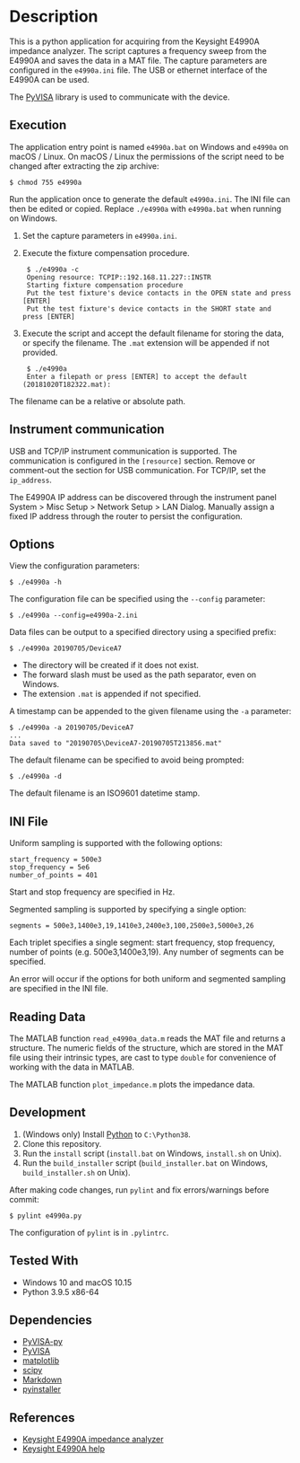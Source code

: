 # Description

This is a python application for acquiring from the Keysight E4990A
impedance analyzer. The script captures a frequency sweep from the
E4990A and saves the data in a MAT file. The capture parameters are
configured in the `e4990a.ini` file. The USB or ethernet interface of
the E4990A can be used.

The [PyVISA](https://pyvisa.readthedocs.io) library is used to communicate with the device.

## Execution

The application entry point is named `e4990a.bat` on Windows and `e4990a`
on macOS / Linux. On macOS / Linux the permissions of the script need to
be changed after extracting the zip archive:
```
$ chmod 755 e4990a
```

Run the application once to generate the default `e4990a.ini`.
The INI file can then be edited or copied. Replace `./e4990a` with
`e4990a.bat` when running on Windows.

1. Set the capture parameters in `e4990a.ini`.
1. Execute the fixture compensation procedure.

        $ ./e4990a -c
        Opening resource: TCPIP::192.168.11.227::INSTR
        Starting fixture compensation procedure
        Put the test fixture's device contacts in the OPEN state and press [ENTER]
        Put the test fixture's device contacts in the SHORT state and press [ENTER]

1. Execute the script and accept the default filename for storing the data, or specify the filename. The `.mat` extension will be appended if not provided.

        $ ./e4990a
        Enter a filepath or press [ENTER] to accept the default (20181020T182322.mat):
The filename can be a relative or absolute path.

## Instrument communication

USB and TCP/IP instrument communication is supported. The communication
is configured in the `[resource]` section. Remove or comment-out the
section for USB communication. For TCP/IP, set the `ip_address`.

The E4990A IP address can be discovered through the instrument panel
System > Misc Setup > Network Setup > LAN Dialog. Manually assign a fixed
IP address through the router to persist the configuration.

## Options

View the configuration parameters:
```
$ ./e4990a -h
```

The configuration file can be specified using the `--config` parameter:
```
$ ./e4990a --config=e4990a-2.ini
```

Data files can be output to a specified directory using a specified prefix:
```
$ ./e4990a 20190705/DeviceA7
```
* The directory will be created if it does not exist.
* The forward slash must be used as the path separator, even on Windows.
* The extension `.mat` is appended if not specified.

A timestamp can be appended to the given filename using the `-a` parameter:
```
$ ./e4990a -a 20190705/DeviceA7
...
Data saved to "20190705\DeviceA7-20190705T213856.mat"
```

The default filename can be specified to avoid being prompted:
```
$ ./e4990a -d
```
The default filename is an ISO9601 datetime stamp.

## INI File

Uniform sampling is supported with the following options:
```
start_frequency = 500e3
stop_frequency = 5e6
number_of_points = 401
```
Start and stop frequency are specified in Hz.

Segmented sampling is supported by specifying a single option:
```
segments = 500e3,1400e3,19,1410e3,2400e3,100,2500e3,5000e3,26
```
Each triplet specifies a single segment: start frequency, stop
frequency, number of points (e.g. 500e3,1400e3,19). Any number
of segments can be specified.

An error will occur if the options for both uniform and segmented
sampling are specified in the INI file.

## Reading Data

The MATLAB function `read_e4990a_data.m` reads the MAT file and returns
a structure. The numeric fields of the structure, which are stored in the
MAT file using their intrinsic types, are cast to type `double` for
convenience of working with the data in MATLAB.

The MATLAB function `plot_impedance.m` plots the impedance data.

## Development

1. (Windows only) Install [Python](https://www.python.org/downloads/windows/) to `C:\Python38`.
1. Clone this repository.
1. Run the `install` script (`install.bat` on Windows, `install.sh` on Unix).
1. Run the `build_installer` script (`build_installer.bat` on Windows,
   `build_installer.sh` on Unix).

After making code changes, run `pylint` and fix errors/warnings before commit:
```
$ pylint e4990a.py
```
The configuration of `pylint` is in `.pylintrc`.

## Tested With

* Windows 10 and macOS 10.15
* Python 3.9.5 x86-64

## Dependencies
* [PyVISA-py](https://pypi.org/project/PyVISA-py)
* [PyVISA](https://pypi.org/project/PyVISA)
* [matplotlib](https://pypi.org/project/matplotlib)
* [scipy](https://pypi.org/project/scipy)
* [Markdown](https://pypi.org/project/Markdown)
* [pyinstaller](https://pypi.org/project/pyinstaller)

## References

* [Keysight E4990A impedance analyzer](https://www.keysight.com/en/pd-2405177-pn-E4990A/impedance-analyzer-20-hz-to-10-20-30-50-120-mhz)
* [Keysight E4990A help](http://ena.support.keysight.com/e4990a/manuals/webhelp/eng/index.htm)
